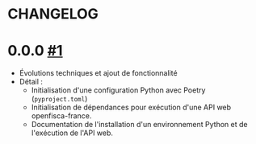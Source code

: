 # CHANGELOG

# 0.0.0 [#1](https://github.com/betagouv/aides-calculatrice-back/pull/1)

* Évolutions techniques et ajout de fonctionnalité
* Détail : 
  * Initialisation d'une configuration Python avec Poetry (`pyproject.toml`)
  * Initialisation de dépendances pour exécution d'une API web openfisca-france.
  * Documentation de l'installation d'un environnement Python et de l'exécution de l'API web.
